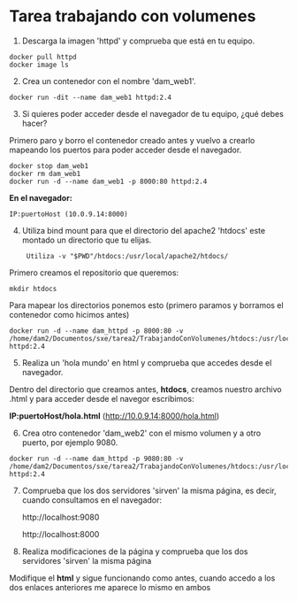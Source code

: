 # Tarea trabajando con volumenes

1. Descarga la imagen 'httpd' y comprueba que está en tu equipo.
```
docker pull httpd
docker image ls
```
2. Crea un contenedor con el nombre 'dam_web1'.
```
docker run -dit --name dam_web1 httpd:2.4
```
3. Si quieres poder acceder desde el navegador de tu equipo, ¿qué debes hacer?

Primero paro y borro el contenedor creado antes y vuelvo a crearlo mapeando los puertos para poder acceder desde el navegador.
```
docker stop dam_web1
docker rm dam_web1
docker run -d --name dam_web1 -p 8000:80 httpd:2.4
```
**En el navegador:**
```
IP:puertoHost (10.0.9.14:8000)
```
4. Utiliza bind mount para que el directorio del apache2 'htdocs' este montado un directorio que tu elijas.

        Utiliza -v "$PWD"/htdocs:/usr/local/apache2/htdocs/

Primero creamos el repositorio que queremos:
```
mkdir htdocs
```
Para mapear los directorios ponemos esto (primero paramos y borramos el contenedor como hicimos antes)
```
docker run -d --name dam_httpd -p 8000:80 -v /home/dam2/Documentos/sxe/tarea2/TrabajandoConVolumenes/htdocs:/usr/local/apache2/htdocs httpd:2.4
```

5. Realiza un 'hola mundo' en html y comprueba que accedes desde el navegador.

Dentro del directorio que creamos antes, **htdocs**, creamos nuestro archivo .html y para acceder desde el navegor escribimos: 

**IP:puertoHost/hola.html** (http://10.0.9.14:8000/hola.html)

6. Crea otro contenedor 'dam_web2' con el mismo volumen y a otro puerto, por ejemplo 9080.
```
docker run -d --name dam_httpd -p 9080:80 -v /home/dam2/Documentos/sxe/tarea2/TrabajandoConVolumenes/htdocs:/usr/local/apache2/htdocs httpd:2.4
```
7. Comprueba que los dos servidores 'sirven' la misma página, es decir, cuando consultamos en el navegador:

    http://localhost:9080

    http://localhost:8000

8. Realiza modificaciones de la página y comprueba que los dos servidores 'sirven' la misma página

Modifique el **html** y sigue funcionando como antes, cuando accedo a los dos enlaces anteriores me aparece lo mismo en ambos



